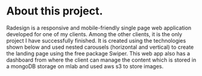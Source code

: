 
# About this project.

Radesign is a responsive and mobile-friendly single page web application developed for one of my clients. Among the other clients, it is the only project I have successfully finished. It is created using the technologies shown below and used nested carousels (horizontal and vertical) to create the landing page using the free package Swiper. This web app also has a dashboard from where the client can manage the content which is stored in a mongoDB storage on mlab and used aws s3 to store images.
